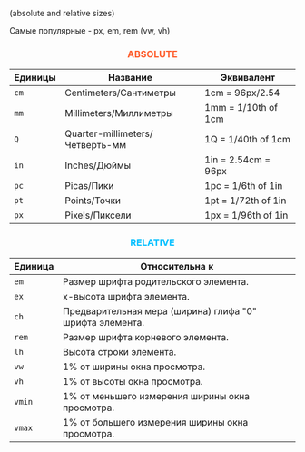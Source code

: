 (absolute and relative sizes)

Самые популярные - px, em, rem (vw, vh)

<h3 style="font-weight: bold; color: #FE5C2B; text-align: center;">ABSOLUTE</h3>

<table>
 <thead>
  <tr>
   <th>Единицы</th>
   <th>Название</th>
   <th>Эквивалент</th>
  </tr>
 </thead>
 <tbody>
  <tr>
   <td><code>cm</code></td>
   <td>Centimeters/Сантиметры</td>
   <td>1cm = 96px/2.54</td>
  </tr>
  <tr>
   <td><code>mm</code></td>
   <td>Millimeters/Миллиметры</td>
   <td>1mm = 1/10th of 1cm</td>
  </tr>
  <tr>
   <td><code>Q</code></td>
   <td>Quarter-millimeters/Четверть-мм</td>
   <td>1Q = 1/40th of 1cm</td>
  </tr>
  <tr>
   <td><code>in</code></td>
   <td>Inches/Дюймы</td>
   <td>1in = 2.54cm = 96px</td>
  </tr>
  <tr>
   <td><code>pc</code></td>
   <td>Picas/Пики</td>
   <td>1pc = 1/6th of 1in</td>
  </tr>
  <tr>
   <td><code>pt</code></td>
   <td>Points/Точки</td>
   <td>1pt = 1/72th of 1in</td>
  </tr>
  <tr>
   <td><code>px</code></td>
   <td>Pixels/Пиксели</td>
   <td>1px = 1/96th of 1in</td>
  </tr>
 </tbody>
</table>

<h3 style="font-weight: bold; color: deepskyblue;text-align: center;">RELATIVE</h3>

<table>
 <thead>
  <tr>
   <th>Единица</th>
   <th>Относительна к</th>
  </tr>
 </thead>
 <tbody>
  <tr>
   <td><code>em</code></td>
   <td>Размер шрифта родительского элемента.</td>
  </tr>
  <tr>
   <td><code>ex</code></td>
   <td>x-высота шрифта элемента.</td>
  </tr>
  <tr>
   <td><code>ch</code></td>
   <td>Предварительная мера (ширина) глифа "0" шрифта элемента.</td>
  </tr>
  <tr>
   <td><code>rem</code></td>
   <td>Размер шрифта корневого элемента.</td>
  </tr>
  <tr>
   <td><code>lh</code></td>
   <td>Высота строки элемента.</td>
  </tr>
  <tr>
   <td><code>vw</code></td>
   <td>1% от ширины окна просмотра.</td>
  </tr>
  <tr>
   <td><code>vh</code></td>
   <td>1% от высоты окна просмотра.</td>
  </tr>
  <tr>
   <td><code>vmin</code></td>
   <td>1% от меньшего измерения ширины окна просмотра.</td>
  </tr>
  <tr>
   <td><code>vmax</code></td>
   <td>1% от большего измерения ширины окна просмотра.</td>
  </tr>
 </tbody>
</table>